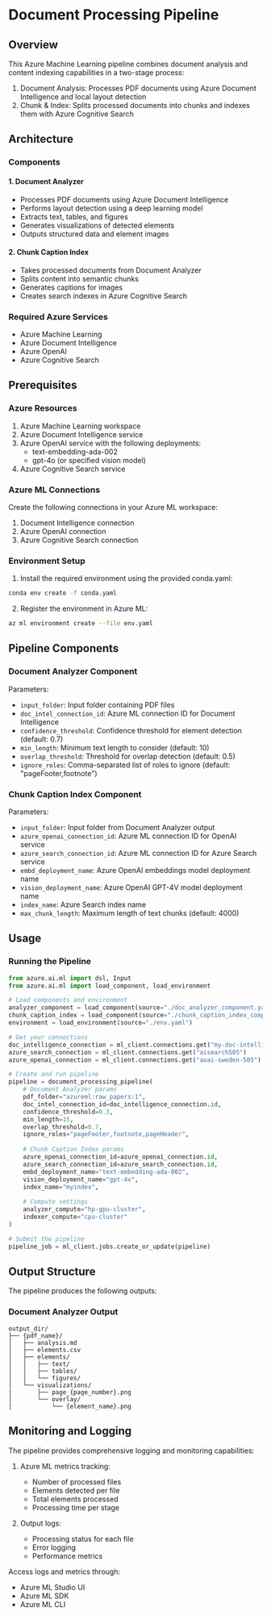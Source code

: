 # Document Processing Pipeline

## Overview
This Azure Machine Learning pipeline combines document analysis and content indexing capabilities in a two-stage process:
1. Document Analysis: Processes PDF documents using Azure Document Intelligence and local layout detection
2. Chunk & Index: Splits processed documents into chunks and indexes them with Azure Cognitive Search

## Architecture

### Components

#### 1. Document Analyzer
- Processes PDF documents using Azure Document Intelligence
- Performs layout detection using a deep learning model
- Extracts text, tables, and figures
- Generates visualizations of detected elements
- Outputs structured data and element images

#### 2. Chunk Caption Index
- Takes processed documents from Document Analyzer
- Splits content into semantic chunks
- Generates captions for images
- Creates search indexes in Azure Cognitive Search

### Required Azure Services
- Azure Machine Learning
- Azure Document Intelligence
- Azure OpenAI
- Azure Cognitive Search

## Prerequisites

### Azure Resources
1. Azure Machine Learning workspace
2. Azure Document Intelligence service
3. Azure OpenAI service with the following deployments:
   - text-embedding-ada-002
   - gpt-4o (or specified vision model)
4. Azure Cognitive Search service

### Azure ML Connections
Create the following connections in your Azure ML workspace:
1. Document Intelligence connection
2. Azure OpenAI connection
3. Azure Cognitive Search connection

### Environment Setup
1. Install the required environment using the provided conda.yaml:
```bash
conda env create -f conda.yaml
```

2. Register the environment in Azure ML:
```bash
az ml environment create --file env.yaml
```

## Pipeline Components

### Document Analyzer Component
Parameters:
- `input_folder`: Input folder containing PDF files
- `doc_intel_connection_id`: Azure ML connection ID for Document Intelligence
- `confidence_threshold`: Confidence threshold for element detection (default: 0.7)
- `min_length`: Minimum text length to consider (default: 10)
- `overlap_threshold`: Threshold for overlap detection (default: 0.5)
- `ignore_roles`: Comma-separated list of roles to ignore (default: "pageFooter,footnote")

### Chunk Caption Index Component
Parameters:
- `input_folder`: Input folder from Document Analyzer output
- `azure_openai_connection_id`: Azure ML connection ID for OpenAI service
- `azure_search_connection_id`: Azure ML connection ID for Azure Search service
- `embd_deployment_name`: Azure OpenAI embeddings model deployment name
- `vision_deployment_name`: Azure OpenAI GPT-4V model deployment name
- `index_name`: Azure Search index name
- `max_chunk_length`: Maximum length of text chunks (default: 4000)

## Usage

### Running the Pipeline

```python
from azure.ai.ml import dsl, Input
from azure.ai.ml import load_component, load_environment

# Load components and environment
analyzer_component = load_component(source="./doc_analyzer_component.yaml")
chunk_caption_index = load_component(source="./chunk_caption_index_component/chunk-caption-index-component.yaml")
environment = load_environment(source="./env.yaml")

# Get your connections
doc_intelligence_connection = ml_client.connections.get("my-doc-intelligence-connection")
azure_search_connection = ml_client.connections.get("aisearch505")
azure_openai_connection = ml_client.connections.get("aoai-sweden-505")

# Create and run pipeline
pipeline = document_processing_pipeline(
    # Document Analyzer params
    pdf_folder="azureml:raw_papers:1",
    doc_intel_connection_id=doc_intelligence_connection.id,
    confidence_threshold=0.3,
    min_length=15,
    overlap_threshold=0.7,
    ignore_roles="pageFooter,footnote,pageHeader",
    
    # Chunk Caption Index params
    azure_openai_connection_id=azure_openai_connection.id,
    azure_search_connection_id=azure_search_connection.id,
    embd_deployment_name="text-embedding-ada-002",
    vision_deployment_name="gpt-4v",
    index_name="myindex",
    
    # Compute settings
    analyzer_compute="hp-gpu-cluster",
    indexer_compute="cpu-cluster"
)

# Submit the pipeline
pipeline_job = ml_client.jobs.create_or_update(pipeline)
```

## Output Structure

The pipeline produces the following outputs:

### Document Analyzer Output
```
output_dir/
├── {pdf_name}/
│   ├── analysis.md
│   ├── elements.csv
│   ├── elements/
│   │   ├── text/
│   │   ├── tables/
│   │   └── figures/
│   └── visualizations/
|       ├── page_{page_number}.png
│       └── overlay/
|           └── {element_name}.png
```

## Monitoring and Logging

The pipeline provides comprehensive logging and monitoring capabilities:

1. Azure ML metrics tracking:
   - Number of processed files
   - Elements detected per file
   - Total elements processed
   - Processing time per stage

2. Output logs:
   - Processing status for each file
   - Error logging
   - Performance metrics

Access logs and metrics through:
- Azure ML Studio UI
- Azure ML SDK
- Azure ML CLI

